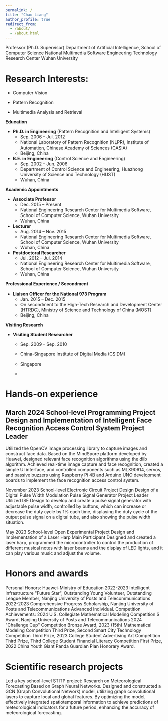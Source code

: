 ```yaml
---
permalink: /
title: "Chao Liang"
author_profile: true
redirect_from: 
  - /about/
  - /about.html
---
```


Professor (Ph.D. Supervisor)
Department of Artificial Intelligence, School of Computer Science
National Multimedia Software Engineering Technology Research Center
Wuhan University

**Research Interests:**
======

- Computer Vision

- Pattern Recognition

- Multimedia Analysis and Retrieval

  

**Education**

  - **Ph.D. in Engineering** (Pattern Recognition and Intelligent Systems)
    - Sep. 2006 – Jul. 2012
    - National Laboratory of Pattern Recognition (NLPR), Institute of Automation, Chinese Academy of Sciences (CASIA)
    - Beijing, China
  - **B.E. in Engineering** (Control Science and Engineering)
    - Sep. 2002 – Jun. 2006
    - Department of Control Science and Engineering, Huazhong University of Science and Technology (HUST)
    - Wuhan, China

  **Academic Appointments**

  - **Associate Professor**
    - Dec. 2015 – Present
    - National Engineering Research Center for Multimedia Software, School of Computer Science, Wuhan University
    - Wuhan, China
  - **Lecturer**
    - Aug. 2014 – Nov. 2015
    - National Engineering Research Center for Multimedia Software, School of Computer Science, Wuhan University
    - Wuhan, China
  - **Postdoctoral Researcher**
    - Jul. 2012 – Jul. 2014
    - National Engineering Research Center for Multimedia Software, School of Computer Science, Wuhan University
    - Wuhan, China

  **Professional Experience / Secondment**

  - **Liaison Officer for the National 973 Program**
    - Jan. 2015 – Dec. 2015
    - On secondment to the High-Tech Research and Development Center (HTRDC), Ministry of Science and Technology of China (MOST)
    - Beijing, China

 **Visiting Research**

  - **Visiting Student Researcher**
    - Sep. 2009 – Sep. 2010
    - China-Singapore Institute of Digital Media (CSIDM)
    - Singapore
   
    - 
**Hands-on experience**
======
March 2024       School-level Programming Project             Design and Implementation of Intelligent Face Recognition Access Control System           Project Leader
------
Utilized the OpenCV image processing library to capture images and construct face data. Based on the MindSpore platform developed by Huawei, designed relevant face recognition algorithms using the dlib algorithm. Achieved real-time image capture and face recognition, created a simple UI interface, and controlled components such as MLX90614, servos, and passive buzzers using Raspberry Pi 4B and Arduino UNO development boards to implement the face recognition access control system.

November 2023       School-level Electronic Circuit Project Design         Design of a Digital Pulse Width Modulation Pulse Signal Generator           Project Leader
Utilized ISE Design to develop and create a pulse signal generator with adjustable pulse width, controlled by buttons, which can increase or decrease the duty cycle by 1% each time, displaying the duty cycle of the output pulse signal on a digital tube, and also showing the pulse width situation.

May 2023       School-level Open Experimental Project             Design and Implementation of a Laser Harp                   Main Participant
Designed and created a laser harp, programmed the microcontroller to control the production of different musical notes with laser beams and the display of LED lights, and it can play various music and adjust the volume.

Honors and awards
======
Personal Honors: Huawei-Ministry of Education 2022-2023 Intelligent Infrastructure "Future Star", Outstanding Young Volunteer, Outstanding League Member, Nanjing University of Posts and Telecommunications 2022-2023 Comprehensive Progress Scholarship, Nanjing University of Posts and Telecommunications Advanced Individual.
Competition Achievements: 2024 U.S. Collegiate Mathematical Modeling Competition S Award, Nanjing University of Posts and Telecommunications 2024 "Challenge Cup" Competition Bronze Award, 2023 (15th) Mathematical Modeling Competition Third Prize, Second Smart City Technology Competition Third Prize, 2023 College Student Advertising Art Competition Third Prize, Third College Student Financial Literacy Competition First Prize, 2022 China Youth Giant Panda Guardian Plan Honorary Award.

Scientific research projects
======
Led a key school-level STITP project: Research on Meteorological Forecasting Based on Graph Neural Networks.
Designed and constructed a GCN (Graph Convolutional Network) model, utilizing graph convolutional layers to capture local and global features. By optimizing the model, effectively integrated spatiotemporal information to achieve predictions of meteorological indicators for a future period, enhancing the accuracy of meteorological forecasting.
